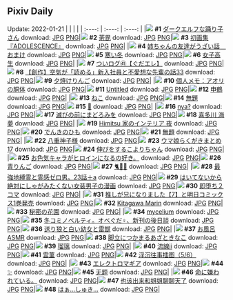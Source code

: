## Pixiv Daily
Update: 2022-01-21
|      |      |      |
| :----: | :----: | :----: |
|![](https://pixiv.microyu.workers.dev/c/240x480/img-master/img/2022/01/19/00/00/46/95619588_p0_master1200.jpg) **#1** [ダークエルフな踊り子さん](https://www.pixiv.net/artworks/95619588) download: [JPG](https://pixiv.microyu.workers.dev/img-original/img/2022/01/19/00/00/46/95619588_p0.jpg) [PNG](https://pixiv.microyu.workers.dev/img-original/img/2022/01/19/00/00/46/95619588_p0.png)|![](https://pixiv.microyu.workers.dev/c/240x480/img-master/img/2022/01/19/21/01/49/95620580_p0_master1200.jpg) **#2** [荼毘](https://www.pixiv.net/artworks/95620580) download: [JPG](https://pixiv.microyu.workers.dev/img-original/img/2022/01/19/21/01/49/95620580_p0.jpg) [PNG](https://pixiv.microyu.workers.dev/img-original/img/2022/01/19/21/01/49/95620580_p0.png)|![](https://pixiv.microyu.workers.dev/c/240x480/img-master/img/2022/01/19/00/00/30/95619535_p0_master1200.jpg) **#3** [初画集『ADOLESCENCE』](https://www.pixiv.net/artworks/95619535) download: [JPG](https://pixiv.microyu.workers.dev/img-original/img/2022/01/19/00/00/30/95619535_p0.jpg) [PNG](https://pixiv.microyu.workers.dev/img-original/img/2022/01/19/00/00/30/95619535_p0.png)|
|![](https://pixiv.microyu.workers.dev/c/240x480/img-master/img/2022/01/19/00/01/08/95619631_p0_master1200.jpg) **#4** [姉ちゃんの友達がうざい話　おまけ](https://www.pixiv.net/artworks/95619631) download: [JPG](https://pixiv.microyu.workers.dev/img-original/img/2022/01/19/00/01/08/95619631_p0.jpg) [PNG](https://pixiv.microyu.workers.dev/img-original/img/2022/01/19/00/01/08/95619631_p0.png)|![](https://pixiv.microyu.workers.dev/c/240x480/img-master/img/2022/01/19/07/30/00/95624587_p0_master1200.jpg) **#5** [寒い冬](https://www.pixiv.net/artworks/95624587) download: [JPG](https://pixiv.microyu.workers.dev/img-original/img/2022/01/19/07/30/00/95624587_p0.jpg) [PNG](https://pixiv.microyu.workers.dev/img-original/img/2022/01/19/07/30/00/95624587_p0.png)|![](https://pixiv.microyu.workers.dev/c/240x480/img-master/img/2022/01/19/00/00/46/95619589_p0_master1200.jpg) **#6** [女子高生](https://www.pixiv.net/artworks/95619589) download: [JPG](https://pixiv.microyu.workers.dev/img-original/img/2022/01/19/00/00/46/95619589_p0.jpg) [PNG](https://pixiv.microyu.workers.dev/img-original/img/2022/01/19/00/00/46/95619589_p0.png)|
|![](https://pixiv.microyu.workers.dev/c/240x480/img-master/img/2022/01/19/18/46/10/95632136_p0_master1200.jpg) **#7** [ついログ㊶【ぐだエレ】](https://www.pixiv.net/artworks/95632136) download: [JPG](https://pixiv.microyu.workers.dev/img-original/img/2022/01/19/18/46/10/95632136_p0.jpg) [PNG](https://pixiv.microyu.workers.dev/img-original/img/2022/01/19/18/46/10/95632136_p0.png)|![](https://pixiv.microyu.workers.dev/c/240x480/img-master/img/2022/01/20/18/13/25/95651831_p0_master1200.jpg) **#8** [【創作】空気が「読める」新入社員と不愛想な先輩の話33](https://www.pixiv.net/artworks/95651831) download: [JPG](https://pixiv.microyu.workers.dev/img-original/img/2022/01/20/18/13/25/95651831_p0.jpg) [PNG](https://pixiv.microyu.workers.dev/img-original/img/2022/01/20/18/13/25/95651831_p0.png)|![](https://pixiv.microyu.workers.dev/c/240x480/img-master/img/2022/01/19/23/34/36/95638678_p0_master1200.jpg) **#9** [夕焼けりんご](https://www.pixiv.net/artworks/95638678) download: [JPG](https://pixiv.microyu.workers.dev/img-original/img/2022/01/19/23/34/36/95638678_p0.jpg) [PNG](https://pixiv.microyu.workers.dev/img-original/img/2022/01/19/23/34/36/95638678_p0.png)|
|![](https://pixiv.microyu.workers.dev/c/240x480/img-master/img/2022/01/20/09/00/01/95645337_p0_master1200.jpg) **#10** [個人メモ：アオリの胴体](https://www.pixiv.net/artworks/95645337) download: [JPG](https://pixiv.microyu.workers.dev/img-original/img/2022/01/20/09/00/01/95645337_p0.jpg) [PNG](https://pixiv.microyu.workers.dev/img-original/img/2022/01/20/09/00/01/95645337_p0.png)|![](https://pixiv.microyu.workers.dev/c/240x480/img-master/img/2022/01/19/01/30/06/95621574_p0_master1200.jpg) **#11** [Untitled](https://www.pixiv.net/artworks/95621574) download: [JPG](https://pixiv.microyu.workers.dev/img-original/img/2022/01/19/01/30/06/95621574_p0.jpg) [PNG](https://pixiv.microyu.workers.dev/img-original/img/2022/01/19/01/30/06/95621574_p0.png)|![](https://pixiv.microyu.workers.dev/c/240x480/img-master/img/2022/01/19/00/00/10/95619495_p0_master1200.jpg) **#12** [申鶴](https://www.pixiv.net/artworks/95619495) download: [JPG](https://pixiv.microyu.workers.dev/img-original/img/2022/01/19/00/00/10/95619495_p0.jpg) [PNG](https://pixiv.microyu.workers.dev/img-original/img/2022/01/19/00/00/10/95619495_p0.png)|
|![](https://pixiv.microyu.workers.dev/c/240x480/img-master/img/2022/01/20/00/00/05/95639364_p0_master1200.jpg) **#13** [ねこ](https://www.pixiv.net/artworks/95639364) download: [JPG](https://pixiv.microyu.workers.dev/img-original/img/2022/01/20/00/00/05/95639364_p0.jpg) [PNG](https://pixiv.microyu.workers.dev/img-original/img/2022/01/20/00/00/05/95639364_p0.png)|![](https://pixiv.microyu.workers.dev/c/240x480/img-master/img/2022/01/20/15/43/27/95649666_p0_master1200.jpg) **#14** [無題](https://www.pixiv.net/artworks/95649666) download: [JPG](https://pixiv.microyu.workers.dev/img-original/img/2022/01/20/15/43/27/95649666_p0.jpg) [PNG](https://pixiv.microyu.workers.dev/img-original/img/2022/01/20/15/43/27/95649666_p0.png)|![](https://pixiv.microyu.workers.dev/c/240x480/img-master/img/2022/01/19/11/28/08/95626506_p0_master1200.jpg) **#15** [🌸](https://www.pixiv.net/artworks/95626506) download: [JPG](https://pixiv.microyu.workers.dev/img-original/img/2022/01/19/11/28/08/95626506_p0.jpg) [PNG](https://pixiv.microyu.workers.dev/img-original/img/2022/01/19/11/28/08/95626506_p0.png)|
|![](https://pixiv.microyu.workers.dev/c/240x480/img-master/img/2022/01/20/00/00/16/95639429_p0_master1200.jpg) **#16** [nya?](https://www.pixiv.net/artworks/95639429) download: [JPG](https://pixiv.microyu.workers.dev/img-original/img/2022/01/20/00/00/16/95639429_p0.jpg) [PNG](https://pixiv.microyu.workers.dev/img-original/img/2022/01/20/00/00/16/95639429_p0.png)|![](https://pixiv.microyu.workers.dev/c/240x480/img-master/img/2022/01/19/00/00/01/95619477_p0_master1200.jpg) **#17** [滅びの前にまどろみを](https://www.pixiv.net/artworks/95619477) download: [JPG](https://pixiv.microyu.workers.dev/img-original/img/2022/01/19/00/00/01/95619477_p0.jpg) [PNG](https://pixiv.microyu.workers.dev/img-original/img/2022/01/19/00/00/01/95619477_p0.png)|![](https://pixiv.microyu.workers.dev/c/240x480/img-master/img/2022/01/19/12/09/44/95626959_p0_master1200.jpg) **#18** [喜多川 海夢](https://www.pixiv.net/artworks/95626959) download: [JPG](https://pixiv.microyu.workers.dev/img-original/img/2022/01/19/12/09/44/95626959_p0.jpg) [PNG](https://pixiv.microyu.workers.dev/img-original/img/2022/01/19/12/09/44/95626959_p0.png)|
|![](https://pixiv.microyu.workers.dev/c/240x480/img-master/img/2022/01/19/00/00/10/95619494_p0_master1200.jpg) **#19** [Himitsu 家のインテリア 夜](https://www.pixiv.net/artworks/95619494) download: [JPG](https://pixiv.microyu.workers.dev/img-original/img/2022/01/19/00/00/10/95619494_p0.jpg) [PNG](https://pixiv.microyu.workers.dev/img-original/img/2022/01/19/00/00/10/95619494_p0.png)|![](https://pixiv.microyu.workers.dev/c/240x480/img-master/img/2022/01/19/00/00/26/95619531_p0_master1200.jpg) **#20** [でんきのひも](https://www.pixiv.net/artworks/95619531) download: [JPG](https://pixiv.microyu.workers.dev/img-original/img/2022/01/19/00/00/26/95619531_p0.jpg) [PNG](https://pixiv.microyu.workers.dev/img-original/img/2022/01/19/00/00/26/95619531_p0.png)|![](https://pixiv.microyu.workers.dev/c/240x480/img-master/img/2022/01/19/00/58/56/95621076_p0_master1200.jpg) **#21** [無題](https://www.pixiv.net/artworks/95621076) download: [JPG](https://pixiv.microyu.workers.dev/img-original/img/2022/01/19/00/58/56/95621076_p0.jpg) [PNG](https://pixiv.microyu.workers.dev/img-original/img/2022/01/19/00/58/56/95621076_p0.png)|
|![](https://pixiv.microyu.workers.dev/c/240x480/img-master/img/2022/01/19/00/44/25/95620755_p0_master1200.jpg) **#22** [八重神子様](https://www.pixiv.net/artworks/95620755) download: [JPG](https://pixiv.microyu.workers.dev/img-original/img/2022/01/19/00/44/25/95620755_p0.jpg) [PNG](https://pixiv.microyu.workers.dev/img-original/img/2022/01/19/00/44/25/95620755_p0.png)|![](https://pixiv.microyu.workers.dev/c/240x480/img-master/img/2022/01/20/20/57/50/95655064_p0_master1200.jpg) **#23** [ウマ娘らくがきまとめ17](https://www.pixiv.net/artworks/95655064) download: [JPG](https://pixiv.microyu.workers.dev/img-original/img/2022/01/20/20/57/50/95655064_p0.jpg) [PNG](https://pixiv.microyu.workers.dev/img-original/img/2022/01/20/20/57/50/95655064_p0.png)|![](https://pixiv.microyu.workers.dev/c/240x480/img-master/img/2022/01/20/00/30/01/95640273_p0_master1200.jpg) **#24** [伸びをするこよりちゃん](https://www.pixiv.net/artworks/95640273) download: [JPG](https://pixiv.microyu.workers.dev/img-original/img/2022/01/20/00/30/01/95640273_p0.jpg) [PNG](https://pixiv.microyu.workers.dev/img-original/img/2022/01/20/00/30/01/95640273_p0.png)|
|![](https://pixiv.microyu.workers.dev/c/240x480/img-master/img/2022/01/19/10/07/26/95625750_p0_master1200.jpg) **#25** [お色気キャラがヒロインになるの好き。](https://www.pixiv.net/artworks/95625750) download: [JPG](https://pixiv.microyu.workers.dev/img-original/img/2022/01/19/10/07/26/95625750_p0.jpg) [PNG](https://pixiv.microyu.workers.dev/img-original/img/2022/01/19/10/07/26/95625750_p0.png)|![](https://pixiv.microyu.workers.dev/c/240x480/img-master/img/2022/01/20/20/30/00/95654439_p0_master1200.jpg) **#26** [青りんご](https://www.pixiv.net/artworks/95654439) download: [JPG](https://pixiv.microyu.workers.dev/img-original/img/2022/01/20/20/30/00/95654439_p0.jpg) [PNG](https://pixiv.microyu.workers.dev/img-original/img/2022/01/20/20/30/00/95654439_p0.png)|![](https://pixiv.microyu.workers.dev/c/240x480/img-master/img/2022/01/19/00/15/18/95620115_p0_master1200.jpg) **#27** [🐈🍮💛](https://www.pixiv.net/artworks/95620115) download: [JPG](https://pixiv.microyu.workers.dev/img-original/img/2022/01/19/00/15/18/95620115_p0.jpg) [PNG](https://pixiv.microyu.workers.dev/img-original/img/2022/01/19/00/15/18/95620115_p0.png)|
|![](https://pixiv.microyu.workers.dev/c/240x480/img-master/img/2022/01/20/10/14/26/95645943_p0_master1200.jpg) **#28** [最強地縛霊と霊感ゼロ男。23話＋a](https://www.pixiv.net/artworks/95645943) download: [JPG](https://pixiv.microyu.workers.dev/img-original/img/2022/01/20/10/14/26/95645943_p0.jpg) [PNG](https://pixiv.microyu.workers.dev/img-original/img/2022/01/20/10/14/26/95645943_p0.png)|![](https://pixiv.microyu.workers.dev/c/240x480/img-master/img/2022/01/19/19/30/09/95633023_p0_master1200.jpg) **#29** [はいてないから絶対にしゃがみたくない女装男子の漫画](https://www.pixiv.net/artworks/95633023) download: [JPG](https://pixiv.microyu.workers.dev/img-original/img/2022/01/19/19/30/09/95633023_p0.jpg) [PNG](https://pixiv.microyu.workers.dev/img-original/img/2022/01/19/19/30/09/95633023_p0.png)|![](https://pixiv.microyu.workers.dev/c/240x480/img-master/img/2022/01/19/22/55/50/95637712_p0_master1200.jpg) **#30** [即堕ち２コマ](https://www.pixiv.net/artworks/95637712) download: [JPG](https://pixiv.microyu.workers.dev/img-original/img/2022/01/19/22/55/50/95637712_p0.jpg) [PNG](https://pixiv.microyu.workers.dev/img-original/img/2022/01/19/22/55/50/95637712_p0.png)|
|![](https://pixiv.microyu.workers.dev/c/240x480/img-master/img/2022/01/20/00/03/41/95639597_p0_master1200.jpg) **#31** [推しが兄になりました【7】と明日コミックス1巻発売](https://www.pixiv.net/artworks/95639597) download: [JPG](https://pixiv.microyu.workers.dev/img-original/img/2022/01/20/00/03/41/95639597_p0.jpg) [PNG](https://pixiv.microyu.workers.dev/img-original/img/2022/01/20/00/03/41/95639597_p0.png)|![](https://pixiv.microyu.workers.dev/c/240x480/img-master/img/2022/01/20/00/01/52/95639520_p0_master1200.jpg) **#32** [Kitagawa Marin](https://www.pixiv.net/artworks/95639520) download: [JPG](https://pixiv.microyu.workers.dev/img-original/img/2022/01/20/00/01/52/95639520_p0.jpg) [PNG](https://pixiv.microyu.workers.dev/img-original/img/2022/01/20/00/01/52/95639520_p0.png)|![](https://pixiv.microyu.workers.dev/c/240x480/img-master/img/2022/01/20/00/00/17/95639434_p0_master1200.jpg) **#33** [秘密の花園](https://www.pixiv.net/artworks/95639434) download: [JPG](https://pixiv.microyu.workers.dev/img-original/img/2022/01/20/00/00/17/95639434_p0.jpg) [PNG](https://pixiv.microyu.workers.dev/img-original/img/2022/01/20/00/00/17/95639434_p0.png)|
|![](https://pixiv.microyu.workers.dev/c/240x480/img-master/img/2022/01/19/00/23/21/95620290_p0_master1200.jpg) **#34** [mycelium](https://www.pixiv.net/artworks/95620290) download: [JPG](https://pixiv.microyu.workers.dev/img-original/img/2022/01/19/00/23/21/95620290_p0.jpg) [PNG](https://pixiv.microyu.workers.dev/img-original/img/2022/01/19/00/23/21/95620290_p0.png)|![](https://pixiv.microyu.workers.dev/c/240x480/img-master/img/2022/01/20/20/18/37/95654225_p0_master1200.jpg) **#35** [冬コミノベルティ。オベぐだ♀、新刊の後日談](https://www.pixiv.net/artworks/95654225) download: [JPG](https://pixiv.microyu.workers.dev/img-original/img/2022/01/20/20/18/37/95654225_p0.jpg) [PNG](https://pixiv.microyu.workers.dev/img-original/img/2022/01/20/20/18/37/95654225_p0.png)|![](https://pixiv.microyu.workers.dev/c/240x480/img-master/img/2022/01/19/19/34/11/95633094_p0_master1200.jpg) **#36** [送り狼と白い幼女と雷獣](https://www.pixiv.net/artworks/95633094) download: [JPG](https://pixiv.microyu.workers.dev/img-original/img/2022/01/19/19/34/11/95633094_p0.jpg) [PNG](https://pixiv.microyu.workers.dev/img-original/img/2022/01/19/19/34/11/95633094_p0.png)|
|![](https://pixiv.microyu.workers.dev/c/240x480/img-master/img/2022/01/19/00/00/54/95619604_p0_master1200.jpg) **#37** [お風呂ASMR](https://www.pixiv.net/artworks/95619604) download: [JPG](https://pixiv.microyu.workers.dev/img-original/img/2022/01/19/00/00/54/95619604_p0.jpg) [PNG](https://pixiv.microyu.workers.dev/img-original/img/2022/01/19/00/00/54/95619604_p0.png)|![](https://pixiv.microyu.workers.dev/c/240x480/img-master/img/2022/01/19/10/00/03/95625684_p0_master1200.jpg) **#38** [脚立につかまるあざときなこ](https://www.pixiv.net/artworks/95625684) download: [JPG](https://pixiv.microyu.workers.dev/img-original/img/2022/01/19/10/00/03/95625684_p0.jpg) [PNG](https://pixiv.microyu.workers.dev/img-original/img/2022/01/19/10/00/03/95625684_p0.png)|![](https://pixiv.microyu.workers.dev/c/240x480/img-master/img/2022/01/19/00/00/19/95619514_p0_master1200.jpg) **#39** [瑠璃](https://www.pixiv.net/artworks/95619514) download: [JPG](https://pixiv.microyu.workers.dev/img-original/img/2022/01/19/00/00/19/95619514_p0.jpg) [PNG](https://pixiv.microyu.workers.dev/img-original/img/2022/01/19/00/00/19/95619514_p0.png)|
|![](https://pixiv.microyu.workers.dev/c/240x480/img-master/img/2022/01/20/08/00/00/95644925_p0_master1200.jpg) **#40** [流線ⅱ](https://www.pixiv.net/artworks/95644925) download: [JPG](https://pixiv.microyu.workers.dev/img-original/img/2022/01/20/08/00/00/95644925_p0.jpg) [PNG](https://pixiv.microyu.workers.dev/img-original/img/2022/01/20/08/00/00/95644925_p0.png)|![](https://pixiv.microyu.workers.dev/c/240x480/img-master/img/2022/01/19/00/02/08/95619686_p0_master1200.jpg) **#41** [雲菫](https://www.pixiv.net/artworks/95619686) download: [JPG](https://pixiv.microyu.workers.dev/img-original/img/2022/01/19/00/02/08/95619686_p0.jpg) [PNG](https://pixiv.microyu.workers.dev/img-original/img/2022/01/19/00/02/08/95619686_p0.png)|![](https://pixiv.microyu.workers.dev/c/240x480/img-master/img/2022/01/19/04/46/50/95623513_p0_master1200.jpg) **#42** [浮沉往事插图（5/6）](https://www.pixiv.net/artworks/95623513) download: [JPG](https://pixiv.microyu.workers.dev/img-original/img/2022/01/19/04/46/50/95623513_p0.jpg) [PNG](https://pixiv.microyu.workers.dev/img-original/img/2022/01/19/04/46/50/95623513_p0.png)|
|![](https://pixiv.microyu.workers.dev/c/240x480/img-master/img/2022/01/19/18/35/34/95631931_p0_master1200.jpg) **#43** [エレクトロマギア](https://www.pixiv.net/artworks/95631931) download: [JPG](https://pixiv.microyu.workers.dev/img-original/img/2022/01/19/18/35/34/95631931_p0.jpg) [PNG](https://pixiv.microyu.workers.dev/img-original/img/2022/01/19/18/35/34/95631931_p0.png)|![](https://pixiv.microyu.workers.dev/c/240x480/img-master/img/2022/01/19/14/00/29/95628185_p0_master1200.jpg) **#44** [✨](https://www.pixiv.net/artworks/95628185) download: [JPG](https://pixiv.microyu.workers.dev/img-original/img/2022/01/19/14/00/29/95628185_p0.jpg) [PNG](https://pixiv.microyu.workers.dev/img-original/img/2022/01/19/14/00/29/95628185_p0.png)|![](https://pixiv.microyu.workers.dev/c/240x480/img-master/img/2022/01/20/00/29/42/95640265_p0_master1200.jpg) **#45** [无题](https://www.pixiv.net/artworks/95640265) download: [JPG](https://pixiv.microyu.workers.dev/img-original/img/2022/01/20/00/29/42/95640265_p0.jpg) [PNG](https://pixiv.microyu.workers.dev/img-original/img/2022/01/20/00/29/42/95640265_p0.png)|
|![](https://pixiv.microyu.workers.dev/c/240x480/img-master/img/2022/01/19/10/47/23/95626117_p0_master1200.jpg) **#46** [命に嫌われている。](https://www.pixiv.net/artworks/95626117) download: [JPG](https://pixiv.microyu.workers.dev/img-original/img/2022/01/19/10/47/23/95626117_p0.jpg) [PNG](https://pixiv.microyu.workers.dev/img-original/img/2022/01/19/10/47/23/95626117_p0.png)|![](https://pixiv.microyu.workers.dev/c/240x480/img-master/img/2022/01/19/04/39/44/95623470_p0_master1200.jpg) **#47** [也该出来和姐姐聊聊天了](https://www.pixiv.net/artworks/95623470) download: [JPG](https://pixiv.microyu.workers.dev/img-original/img/2022/01/19/04/39/44/95623470_p0.jpg) [PNG](https://pixiv.microyu.workers.dev/img-original/img/2022/01/19/04/39/44/95623470_p0.png)|![](https://pixiv.microyu.workers.dev/c/240x480/img-master/img/2022/01/19/15/24/47/95629162_p0_master1200.jpg) **#48** [はぁ…しゅき…](https://www.pixiv.net/artworks/95629162) download: [JPG](https://pixiv.microyu.workers.dev/img-original/img/2022/01/19/15/24/47/95629162_p0.jpg) [PNG](https://pixiv.microyu.workers.dev/img-original/img/2022/01/19/15/24/47/95629162_p0.png)|
